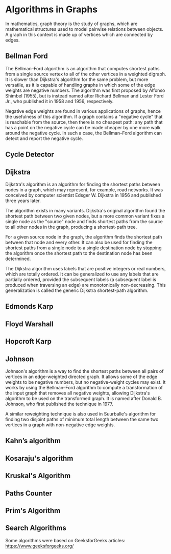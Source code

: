 # Algorithms in Graphs

In mathematics, graph theory is the study of graphs, which are mathematical structures used to model pairwise relations between objects. A graph in this context is made up of vertices which are connected by edges.


## Bellman Ford
The Bellman–Ford algorithm is an algorithm that computes shortest paths from a single source vertex to all of the other vertices in a weighted digraph. It is slower than Dijkstra's algorithm for the same problem, but more versatile, as it is capable of handling graphs in which some of the edge weights are negative numbers. The algorithm was first proposed by Alfonso Shimbel (1955), but is instead named after Richard Bellman and Lester Ford Jr., who published it in 1958 and 1956, respectively.

Negative edge weights are found in various applications of graphs, hence the usefulness of this algorithm. If a graph contains a "negative cycle" that is reachable from the source, then there is no cheapest path: any path that has a point on the negative cycle can be made cheaper by one more walk around the negative cycle. In such a case, the Bellman–Ford algorithm can detect and report the negative cycle.


## Cycle Detector


## Dijkstra
Dijkstra's algorithm is an algorithm for finding the shortest paths between nodes in a graph, which may represent, for example, road networks. It was conceived by computer scientist Edsger W. Dijkstra in 1956 and published three years later.

The algorithm exists in many variants. Dijkstra's original algorithm found the shortest path between two given nodes, but a more common variant fixes a single node as the "source" node and finds shortest paths from the source to all other nodes in the graph, producing a shortest-path tree.

For a given source node in the graph, the algorithm finds the shortest path between that node and every other. It can also be used for finding the shortest paths from a single node to a single destination node by stopping the algorithm once the shortest path to the destination node has been determined.

The Dijkstra algorithm uses labels that are positive integers or real numbers, which are totally ordered. It can be generalized to use any labels that are partially ordered, provided the subsequent labels (a subsequent label is produced when traversing an edge) are monotonically non-decreasing. This generalization is called the generic Dijkstra shortest-path algorithm.


## Edmonds Karp


## Floyd Warshall


## Hopcroft Karp


## Johnson
Johnson's algorithm is a way to find the shortest paths between all pairs of vertices in an edge-weighted directed graph. It allows some of the edge weights to be negative numbers, but no negative-weight cycles may exist. It works by using the Bellman–Ford algorithm to compute a transformation of the input graph that removes all negative weights, allowing Dijkstra's algorithm to be used on the transformed graph. It is named after Donald B. Johnson, who first published the technique in 1977.

A similar reweighting technique is also used in Suurballe's algorithm for finding two disjoint paths of minimum total length between the same two vertices in a graph with non-negative edge weights.


## Kahn’s algorithm


## Kosaraju's algorithm


## Kruskal's Algorithm


## Paths Counter


## Prim's Algorithm


## Search Algorithms


Some algorithms were based on GeeksforGeeks articles: https://www.geeksforgeeks.org/
